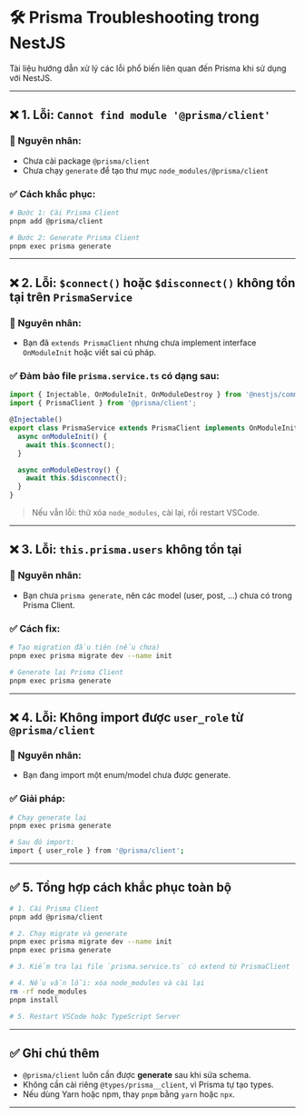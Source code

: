 
# 🛠️ Prisma Troubleshooting trong NestJS

Tài liệu hướng dẫn xử lý các lỗi phổ biến liên quan đến Prisma khi sử dụng với NestJS.

---

## ❌ 1. Lỗi: `Cannot find module '@prisma/client'`

### 📌 Nguyên nhân:
- Chưa cài package `@prisma/client`
- Chưa chạy `generate` để tạo thư mục `node_modules/@prisma/client`

### ✅ Cách khắc phục:
```bash
# Bước 1: Cài Prisma Client
pnpm add @prisma/client

# Bước 2: Generate Prisma Client
pnpm exec prisma generate
````

---

## ❌ 2. Lỗi: `$connect()` hoặc `$disconnect()` không tồn tại trên `PrismaService`

### 📌 Nguyên nhân:

* Bạn đã `extends PrismaClient` nhưng chưa implement interface `OnModuleInit` hoặc viết sai cú pháp.

### ✅ Đảm bảo file `prisma.service.ts` có dạng sau:

```ts
import { Injectable, OnModuleInit, OnModuleDestroy } from '@nestjs/common';
import { PrismaClient } from '@prisma/client';

@Injectable()
export class PrismaService extends PrismaClient implements OnModuleInit, OnModuleDestroy {
  async onModuleInit() {
    await this.$connect();
  }

  async onModuleDestroy() {
    await this.$disconnect();
  }
}
```

> Nếu vẫn lỗi: thử xóa `node_modules`, cài lại, rồi restart VSCode.

---

## ❌ 3. Lỗi: `this.prisma.users` không tồn tại

### 📌 Nguyên nhân:

* Bạn chưa `prisma generate`, nên các model (user, post, ...) chưa có trong Prisma Client.

### ✅ Cách fix:

```bash
# Tạo migration đầu tiên (nếu chưa)
pnpm exec prisma migrate dev --name init

# Generate lại Prisma Client
pnpm exec prisma generate
```

---

## ❌ 4. Lỗi: Không import được `user_role` từ `@prisma/client`

### 📌 Nguyên nhân:

* Bạn đang import một enum/model chưa được generate.

### ✅ Giải pháp:

```bash
# Chạy generate lại
pnpm exec prisma generate

# Sau đó import:
import { user_role } from '@prisma/client';
```

---

## ✅ 5. Tổng hợp cách khắc phục toàn bộ

```bash
# 1. Cài Prisma Client
pnpm add @prisma/client

# 2. Chạy migrate và generate
pnpm exec prisma migrate dev --name init
pnpm exec prisma generate

# 3. Kiểm tra lại file `prisma.service.ts` có extend từ PrismaClient

# 4. Nếu vẫn lỗi: xóa node_modules và cài lại
rm -rf node_modules
pnpm install

# 5. Restart VSCode hoặc TypeScript Server
```

---

## ✅ Ghi chú thêm

* `@prisma/client` luôn cần được **generate** sau khi sửa schema.
* Không cần cài riêng `@types/prisma__client`, vì Prisma tự tạo types.
* Nếu dùng Yarn hoặc npm, thay `pnpm` bằng `yarn` hoặc `npx`.

---
